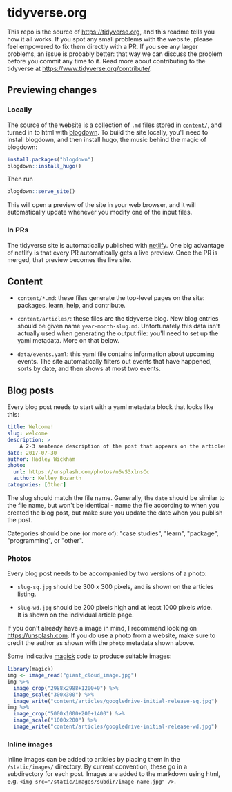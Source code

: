 # tidyverse.org

This repo is the source of <https://tidyverse.org>, and this readme tells you how it all works. If you spot any small problems with the website, please feel empowered to fix them directly with a PR. If you see any larger problems, an issue is probably better: that way we can discuss the problem before you commit any time to it.  Read more about contributing to the tidyverse at <https://www.tidyverse.org/contribute/>.

## Previewing changes

### Locally

The source of the website is a collection of `.md` files stored in [`content/`](content/), and turned in to html with [blogdown](https://bookdown.org/yihui/blogdown). To build the site locally, you'll need to install blogdown, and then install hugo, the music behind the magic of blogdown:

```R
install.packages("blogdown")
blogdown::install_hugo()
```

Then run

```R
blogdown::serve_site()
```

This will open a preview of the site in your web browser, and it will automatically update whenever you modify one of the input files.

### In PRs

The tidyverse site is automatically published with [netlify](http://netlify.com/). One big advantage of netlify is that every PR automatically gets a live preview. Once the PR is merged, that preview becomes the live site.

## Content

* `content/*.md`: these files generate the top-level pages on the site:
  packages, learn, help, and contribute. 
  
* `content/articles/`: these files are the tidyverse blog. New blog entries
  should be given name `year-month-slug.md`. Unfortunately this data isn't
  actually used when generating the output file: you'll need to set up 
  the yaml metadata. More on that below.

* `data/events.yaml`: this yaml file contains information about upcoming 
  events. The site automatically filters out events that have happened,
  sorts by date, and then shows at most two events.

## Blog posts

Every blog post needs to start with a yaml metadata block that looks like this:

```yaml
title: Welcome!
slug: welcome
description: >
    A 2-3 sentence description of the post that appears on the articles page.
date: 2017-07-30
author: Hadley Wickham
photo:
  url: https://unsplash.com/photos/n6vS3xlnsCc
  author: Kelley Bozarth
categories: [Other]
```

The slug should match the file name. Generally, the `date` should be similar to the file name, but won't be identical - name the file according to when you created the blog post, but make sure you update the date when you publish the post.

Categories should be one (or more of): "case studies", "learn", "package", "programming", or "other".

### Photos

Every blog post needs to be accompanied by two versions of a photo:

* `slug-sq.jpg` should be 300 x 300 pixels, and is shown on the articles listing.

* `slug-wd.jpg` should be 200 pixels high and at least 1000 pixels wide.  
  It is shown on the individual article page.
  
If you don't already have a image in mind, I recommend looking on <https://unsplash.com>. If you do use a photo from a website, make sure to credit the author as shown with the `photo` metadata shown above.

Some indicative [magick](https://cran.r-project.org/web/packages/magick/vignettes/intro.html) code to produce suitable images:

```R
library(magick)
img <- image_read("giant_cloud_image.jpg")
img %>% 
  image_crop("2988x2988+1200+0") %>% 
  image_scale("300x300") %>% 
  image_write("content/articles/googledrive-initial-release-sq.jpg")
img %>% 
  image_crop("5000x1000+200+1400") %>% 
  image_scale("1000x200") %>% 
  image_write("content/articles/googledrive-initial-release-wd.jpg")
```

### Inline images

Inline images can be added to articles by placing them in the `/static/images/` 
directory. By current convention, these go in a subdirectory for each post.
Images are added to the markdown using html, e.g. 
`<img src="/static/images/subdir/image-name.jpg" />`.

